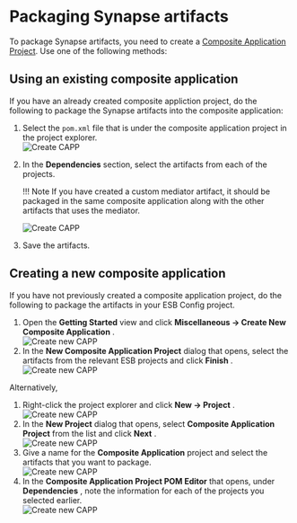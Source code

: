 # Packaging Synapse artifacts

To package Synapse artifacts, you need to create a [Composite Application Project](../../../develop/creating-projects/#composite-application-project).
Use one of the following methods:

## Using an existing composite application

If you have an already created composite appliction project, do the following to package the Synapse artifacts into the composite application:

1.  Select the `pom.xml` file that is under the composite application project in the project explorer.  
    ![Create CAPP](../assets/img/create_project/capp_proj_explorer.png)
2.  In the **Dependencies** section, select the artifacts from each of
    the projects.

    !!! Note 
        If you have created a custom mediator artifact, it should be packaged in the same composite application along with the other artifacts that uses the mediator.
    
    ![Create CAPP](../assets/img/create_project/capp_dependencies.png)

3.  Save the artifacts.

## Creating a new composite application

If you have not previously created a composite application project, do the following to package the artifacts in your ESB Config project.

1.  Open the **Getting Started** view and click **Miscellaneous → Create
    New Composite Application** .  
    ![Create new CAPP](../assets/img/create_project/create_new_capp.png) 
2.  In the **New Composite Application Project** dialog that opens, select the artifacts from the relevant ESB projects and click
    **Finish** .  
    ![Create new CAPP](../assets/img/create_project/create_new_capp_dialog.png)

Alternatively,

1.  Right-click the project explorer and click **New -> Project** .  
    ![Create new CAPP](../assets/img/create_project/create_new_project_capp.png)
2.  In the **New Project** dialog that opens, select **Composite
    Application Project** from the list and click **Next** .  
    ![Create new CAPP](../assets/img/create_project/create_new_project_capp_dialog.png)
3.  Give a name for the **Composite Application** project and select the
    artifacts that you want to package.  
    ![Create new CAPP](../assets/img/create_project/create_new_project_capp_select_dependencies.png)
4.  In the **Composite Application Project POM Editor** that opens,
    under **Dependencies** , note the information for each of the
    projects you selected earlier.  
    ![Create new CAPP](../assets/img/create_project/create_new_project_capp_dependencies_view.png)
